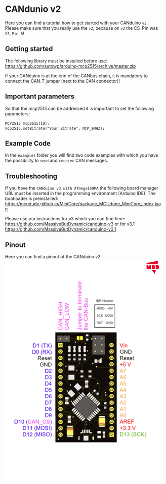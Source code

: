 # CANdunio v2

Here you can find a tutorial how to get started with your CANduino `v2`. Please make sure that you really use the `v2`, because on `v3` the CS_Pin was `CS_Pin 8`!

## Getting started

The following library must be installed before use: https://github.com/autowp/arduino-mcp2515/archive/master.zip

If your CANduino is at the end of the CANbus chain, it is mandatory to connect the CAN_T jumper (next to the CAN connector)!

## Important parameters

So that the mcp2515 can be addressed it is important to set the following parameters:
```
MCP2515 mcp2515(10);
mcp2515.setBitrate("Your Bitrate", MCP_8MHZ);
```

## Example Code

In the `examples` folder you will find two code examples with which you have the possibility to `send` and `receive` CAN messages.

## Troubleshooting

If you have the `CANduino v3 with ATmega168PA` the following board manager URL must be inserted in the programming environment (Arduino IDE). The bootloader is preinstalled: https://mcudude.github.io/MiniCore/package_MCUdude_MiniCore_index.json

Please use our instructions for v3 which you can find here: https://github.com/MassiveButDynamic/canduino-v3 or for v3.1 https://github.com/MassiveButDynamic/canduino-v3.1

## Pinout

Here you can find a pinout of the CANduino v2:
![Pinout](/Pinout-CANduinov2.jpg)

